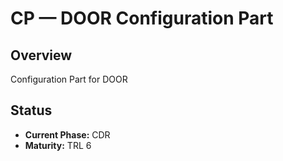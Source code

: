 # CP — DOOR Configuration Part

## Overview
Configuration Part for DOOR

## Status  
- **Current Phase:** CDR
- **Maturity:** TRL 6
